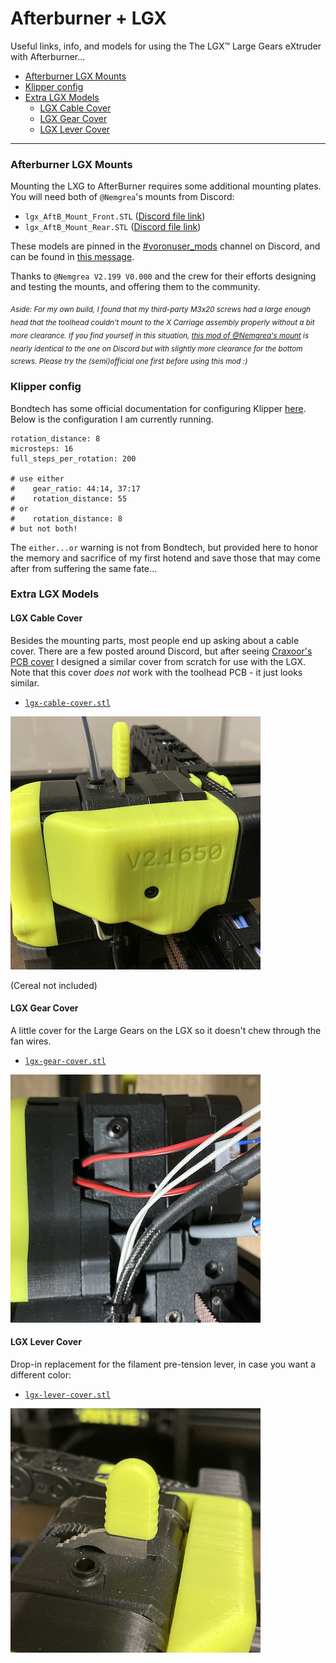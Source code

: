 # Afterburner + LGX

Useful links, info, and models for using the The LGX™ Large Gears eXtruder with Afterburner...

- [Afterburner LGX Mounts](#afterburner-lgx-mounts)
- [Klipper config](#klipper-config)
- [Extra LGX Models](#extra-lgx-models)
  * [LGX Cable Cover](#lgx-cable-cover)
  * [LGX Gear Cover](#lgx-gear-cover)
  * [LGX Lever Cover](#lgx-lever-cover)

---

### Afterburner LGX Mounts

Mounting the LXG to AfterBurner requires some additional mounting plates.  You will need both of `@Nemgrea`'s mounts from Discord:

  * `lgx_AftB_Mount_Front.STL` ([Discord file link](https://cdn.discordapp.com/attachments/635687829254701107/823914498700083220/lgx_AftB_Mount_Front.STL))
  * `lgx_AftB_Mount_Rear.STL` ([Discord file link](https://cdn.discordapp.com/attachments/635687829254701107/823914501405540442/lgx_AftB_Mount_Rear.STL))

These models are pinned in the [#voronuser_mods](https://discord.com/channels/460117602945990666/635687829254701107/823914498808217621) channel on Discord, and can be found in [this message](https://discord.com/channels/460117602945990666/635687829254701107/823914498808217621).

Thanks to `@Nemgrea V2.199 V0.000` and the crew for their efforts designing and testing the mounts, and offering them to the community.

<sub>*Aside: For my own build, I found that my third-party M3x20 screws had a large enough head that the toolhead couldn't mount to the X Carriage assembly properly without a bit more clearance.  If you find yourself in this situation, [this mod of @Nemgrea's mount](STLs/lgx_AftB_Mount_Front-extra_clearance.stl) is nearly identical to the one on Discord but with slightly more clearance for the bottom screws.  Please try the (semi)official one first before using this mod :)*</sub>

### Klipper config

Bondtech has some official documentation for configuring Klipper [here](https://www.bondtech.se/product-category/upgrade-kits/lgx/).  Below is the configuration I am currently running.

```
rotation_distance: 8
microsteps: 16
full_steps_per_rotation: 200

# use either
#    gear_ratio: 44:14, 37:17
#    rotation_distance: 55
# or
#    rotation_distance: 8
# but not both!
```

The `either...or` warning is not from Bondtech, but provided here to honor the memory and sacrifice of my first hotend and save those that may come after from suffering the same fate...

### Extra LGX Models

#### LGX Cable Cover

Besides the mounting parts, most people end up asking about a cable cover.  There are a few posted around Discord, but after seeing [Craxoor's PCB cover](https://github.com/craxoor/VoronMods/tree/master/PCB%20Cover) I designed a similar cover from scratch for use with the LGX.  Note that this cover *does not* work with the toolhead PCB - it just looks similar.

  * [`lgx-cable-cover.stl`](STLs/lgx-cable-cover.stl)

![cable_cover.jpg](images/cable_cover.jpg)

(Cereal not included)

#### LGX Gear Cover

A little cover for the Large Gears on the LGX so it doesn't chew through the fan wires.

  * [`lgx-gear-cover.stl`](STLs/lgx-gear-cover.stl)

![gear_cover.jpg](images/gear_cover.jpg)

#### LGX Lever Cover

Drop-in replacement for the filament pre-tension lever, in case you want a different color:

  * [`lgx-lever-cover.stl`](STLs/lgx-lever-cover.stl)

![lever_cover.jpg](images/lever_cover.jpg)
